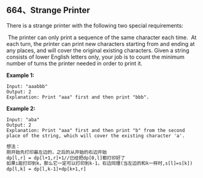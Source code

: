 ## 664、Strange Printer

There is a strange printer with the following two special requirements:

​		The printer can only print a sequence of the same character each time.
​		At each turn, the printer can print new characters starting from and ending at any places, and will cover the original existing characters.
Given a string consists of lower English letters only, your job is to count the minimum number of turns the printer needed in order to print it.

 **Example 1:** 

```
Input: "aaabbb"
Output: 2
Explanation: Print "aaa" first and then print "bbb".
```

 **Example 2:** 

```
Input: "aba"
Output: 2
Explanation: Print "aaa" first and then print "b" from the second place of the string, which will cover the existing character 'a'.
```



```xml
想法：
刚开始先打印最左边的，之后的从开始的右边开始
dp[l,r] = dp[l+1,r]+1//已经把dp[0,l]都打印好了
如果i能打印到k，那么它一定可以打印到k-1，右边同理(当左边的和k一样时,s[l]=s[k])
dp[l,k] = dp[l,k-1]+dp[k+1,r]
```

